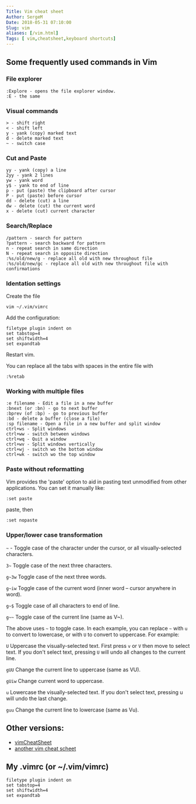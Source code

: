 ```yaml
---
Title: Vim cheat sheet
Author: SergeM
Date: 2018-05-31 07:10:00
Slug: vim
aliases: [/vim.html]
Tags: [ vim,cheatsheet,keyboard shortcuts]
---
```



## Some frequently used commands in Vim

### File explorer 
    :Explore - opens the file explorer window. 
    :E - the same

### Visual commands

    > - shift right
    < - shift left
    y - yank (copy) marked text
    d - delete marked text
    ~ - switch case

### Cut and Paste

    yy - yank (copy) a line
    2yy - yank 2 lines
    yw - yank word
    y$ - yank to end of line
    p - put (paste) the clipboard after cursor
    P - put (paste) before cursor
    dd - delete (cut) a line
    dw - delete (cut) the current word
    x - delete (cut) current character


### Search/Replace

    /pattern - search for pattern
    ?pattern - search backward for pattern
    n - repeat search in same direction
    N - repeat search in opposite direction
    :%s/old/new/g - replace all old with new throughout file
    :%s/old/new/gc - replace all old with new throughout file with confirmations


### Identation settings
Create the file
```
vim ~/.vim/vimrc
```
Add the configuration:
```
filetype plugin indent on
set tabstop=4
set shiftwidth=4
set expandtab
```
Restart vim.


You can replace all the tabs with spaces in the entire file with
```
:%retab
```

### Working with multiple files

    :e filename - Edit a file in a new buffer
    :bnext (or :bn) - go to next buffer
    :bprev (of :bp) - go to previous buffer
    :bd - delete a buffer (close a file)
    :sp filename - Open a file in a new buffer and split window
    ctrl+ws - Split windows
    ctrl+ww - switch between windows
    ctrl+wq - Quit a window
    ctrl+wv - Split windows vertically
    ctrl+wj - switch wo the bottom window
    ctrl+wk - switch wo the top window
    

### Paste without reformatting 

Vim provides the 'paste' option to aid in pasting text unmodified from other applications. You can set it manually like:
```
:set paste
```
paste, then

```
:set nopaste
```


### Upper/lower case transformation

`~` - Toggle case of the character under the cursor, or all visually-selected characters. 

`3~` Toggle case of the next three characters. 

`g~3w` Toggle case of the next three words. 

`g~iw` Toggle case of the current word (inner word – cursor anywhere in word). 

`g~$` Toggle case of all characters to end of line. 

`g~~` Toggle case of the current line (same as V~). 

The above uses `~` to toggle case. In each example, you can replace `~` with `u` to convert to lowercase, or with `U` to convert to uppercase. For example:

`U` Uppercase the visually-selected text. 
    First press `v` or `V` then move to select text. 
    If you don't select text, pressing `U` will undo all changes to the current line. 

`gUU`
    Change the current line to uppercase (same as VU). 

`gUiw`
    Change current word to uppercase. 

`u`
    Lowercase the visually-selected text. 
    If you don't select text, pressing u will undo the last change. 

`guu`
    Change the current line to lowercase (same as Vu). 



## Other versions:
* [vimCheatSheet](https://www.fprintf.net/vimCheatSheet.html)
* [another vim cheat scheet](https://vim.rtorr.com/)


## My .vimrc (or ~/.vim/vimrc)
```
filetype plugin indent on
set tabstop=4
set shiftwidth=4
set expandtab
```
